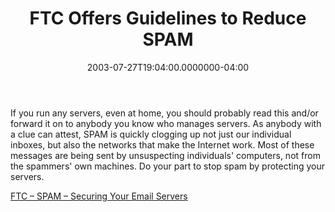 ﻿---
title: FTC Offers Guidelines to Reduce SPAM
date: "2003-07-27T19:04:00.0000000-04:00"
description: If you run any servers, even at home, you should probably read this
featuredImage: img/ftc-offers-guidelines-to-reduce-spam-featured.png
---

If you run any servers, even at home, you should probably read this and/or forward it on to anybody you know who manages servers. As anybody with a clue can attest, SPAM is quickly clogging up not just our individual inboxes, but also the networks that make the Internet work. Most of these messages are being sent by unsuspecting individuals' computers, not from the spammers' own machines. Do your part to stop spam by protecting your servers.

[FTC – SPAM – Securing Your Email Servers](http://www.ftc.gov/bcp/conline/edcams/spam/openrelay.htm)

